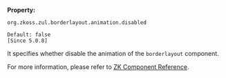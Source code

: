**Property:**

`org.zkoss.zul.borderlayout.animation.disabled`

`Default: false`  
`[Since 5.0.8]`

It specifies whether disable the animation of the `borderlayout`
component.

For more information, please refer to [ZK Component
Reference](ZK_Component_Reference/Layouts/Borderlayout#Configure_to_Disable_the_Animation_Effects_as_Default).
